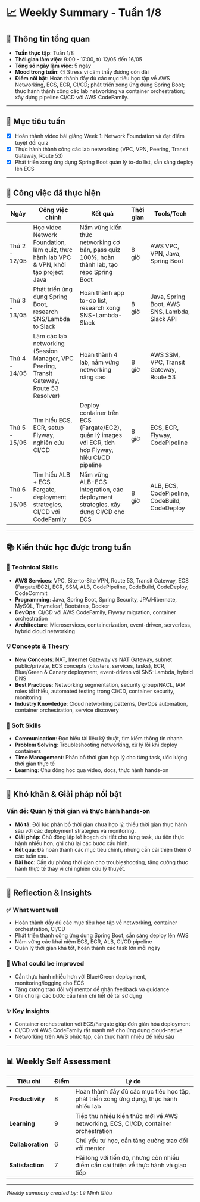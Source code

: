 # 📈 Weekly Summary - Tuần 1/8

## 📅 Thông tin tổng quan
- **Tuần thực tập**: Tuần 1/8
- **Thời gian làm việc**: 9:00 - 17:00, từ 12/05 đến 16/05
- **Tổng số ngày làm việc**: 5 ngày
- **Mood trong tuần**: 😔 Stress vì cảm thấy đường còn dài  
- **Điểm nổi bật**: Hoàn thành đầy đủ các mục tiêu học tập về AWS Networking, ECS, ECR, CI/CD; phát triển xong ứng dụng Spring Boot; thực hành thành công các lab networking và container orchestration; xây dựng pipeline CI/CD với AWS CodeFamily.

---

## 🎯 Mục tiêu tuần
- [x] Hoàn thành video bài giảng Week 1: Network Foundation và đạt điểm tuyệt đối quiz
- [x] Thực hành thành công các lab networking (VPC, VPN, Peering, Transit Gateway, Route 53)
- [x] Phát triển xong ứng dụng Spring Boot quản lý to-do list, sẵn sàng deploy lên ECS

---

## 💼 Công việc đã thực hiện

| Ngày | Công việc chính | Kết quả | Thời gian | Tools/Tech |
|------|------------------|---------|-----------|------------|
| Thứ 2 - 12/05 | Học video Network Foundation, làm quiz, thực hành lab VPC & VPN, khởi tạo project Java | Nắm vững kiến thức networking cơ bản, pass quiz 100%, hoàn thành lab, tạo repo Spring Boot | 8 giờ | AWS VPC, VPN, Java, Spring Boot |
| Thứ 3 - 13/05 | Phát triển ứng dụng Spring Boot, research SNS/Lambda to Slack | Hoàn thành app to-do list, research xong SNS-Lambda-Slack | 8 giờ | Java, Spring Boot, AWS SNS, Lambda, Slack API |
| Thứ 4 - 14/05 | Làm các lab networking (Session Manager, VPC Peering, Transit Gateway, Route 53 Resolver) | Hoàn thành 4 lab, nắm vững networking nâng cao | 8 giờ | AWS SSM, VPC, Transit Gateway, Route 53 |
| Thứ 5 - 15/05 | Tìm hiểu ECS, ECR, setup Flyway, nghiên cứu CI/CD | Deploy container trên ECS (Fargate/EC2), quản lý images với ECR, tích hợp Flyway, hiểu CI/CD pipeline | 8 giờ | ECS, ECR, Flyway, CodePipeline |
| Thứ 6 - 16/05 | Tìm hiểu ALB + ECS Fargate, deployment strategies, CI/CD với CodeFamily | Nắm vững ALB-ECS integration, các deployment strategies, xây dựng CI/CD cho ECS | 8 giờ | ALB, ECS, CodePipeline, CodeBuild, CodeDeploy |

---

## 📚 Kiến thức học được trong tuần

### 🔧 Technical Skills
- **AWS Services**: VPC, Site-to-Site VPN, Route 53, Transit Gateway, ECS (Fargate/EC2), ECR, SSM, ALB, CodePipeline, CodeBuild, CodeDeploy, CodeCommit
- **Programming**: Java, Spring Boot, Spring Security, JPA/Hibernate, MySQL, Thymeleaf, Bootstrap, Docker
- **DevOps**: CI/CD với AWS CodeFamily, Flyway migration, container orchestration
- **Architecture**: Microservices, containerization, event-driven, serverless, hybrid cloud networking

### 💡 Concepts & Theory
- **New Concepts**: NAT, Internet Gateway vs NAT Gateway, subnet public/private, ECS concepts (clusters, services, tasks), ECR, Blue/Green & Canary deployment, event-driven với SNS-Lambda, hybrid DNS
- **Best Practices**: Networking segmentation, security group/NACL, IAM roles tối thiểu, automated testing trong CI/CD, container security, monitoring
- **Industry Knowledge**: Cloud networking patterns, DevOps automation, container orchestration, service discovery

### 🤝 Soft Skills
- **Communication**: Đọc hiểu tài liệu kỹ thuật, tìm kiếm thông tin nhanh
- **Problem Solving**: Troubleshooting networking, xử lý lỗi khi deploy containers
- **Time Management**: Phân bổ thời gian hợp lý cho từng task, ước lượng thời gian thực tế
- **Learning**: Chủ động học qua video, docs, thực hành hands-on

---

## 🚧 Khó khăn & Giải pháp nổi bật

### Vấn đề: Quản lý thời gian và thực hành hands-on
- **Mô tả**: Đôi lúc phân bổ thời gian chưa hợp lý, thiếu thời gian thực hành sâu với các deployment strategies và monitoring.
- **Giải pháp**: Chủ động lập kế hoạch chi tiết cho từng task, ưu tiên thực hành nhiều hơn, ghi chú lại các bước cấu hình.
- **Kết quả**: Đã hoàn thành các mục tiêu chính, nhưng cần cải thiện thêm ở các tuần sau.
- **Bài học**: Cần dự phòng thời gian cho troubleshooting, tăng cường thực hành thực tế thay vì chỉ nghiên cứu lý thuyết.

---

## 💭 Reflection & Insights

### ✅ What went well
- Hoàn thành đầy đủ các mục tiêu học tập về networking, container orchestration, CI/CD
- Phát triển thành công ứng dụng Spring Boot, sẵn sàng deploy lên AWS
- Nắm vững các khái niệm ECS, ECR, ALB, CI/CD pipeline
- Quản lý thời gian khá tốt, hoàn thành các task lớn mỗi ngày

### 🔄 What could be improved
- Cần thực hành nhiều hơn với Blue/Green deployment, monitoring/logging cho ECS
- Tăng cường trao đổi với mentor để nhận feedback và guidance
- Ghi chú lại các bước cấu hình chi tiết để tái sử dụng

### ✨ Key Insights
- Container orchestration với ECS/Fargate giúp đơn giản hóa deployment
- CI/CD với AWS CodeFamily rất mạnh mẽ cho ứng dụng cloud-native
- Networking trên AWS phức tạp, cần thực hành nhiều để hiểu sâu

---

## 📊 Weekly Self Assessment

| Tiêu chí | Điểm | Lý do |
|----------|------|-------|
| **Productivity** | 8 | Hoàn thành đầy đủ các mục tiêu học tập, phát triển xong ứng dụng, thực hành nhiều lab |
| **Learning** | 9 | Tiếp thu nhiều kiến thức mới về AWS networking, ECS, CI/CD, container orchestration |
| **Collaboration** | 6 | Chủ yếu tự học, cần tăng cường trao đổi với mentor |
| **Satisfaction** | 7 | Hài lòng với tiến độ, nhưng còn nhiều điểm cần cải thiện về thực hành và giao tiếp |

---

*Weekly summary created by: Lê Minh Giàu*  